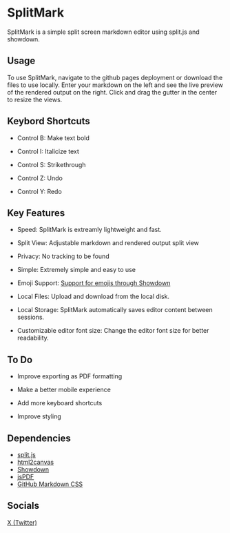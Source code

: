 # SplitMark

SplitMark is a simple split screen markdown editor using split.js and showdown.

## Usage
To use SplitMark, navigate to the github pages deployment or download the files to use locally.
Enter your markdown on the left and see the live preview of the rendered output on the right. Click and drag the gutter in the center to resize the views.

## Keybord Shortcuts

* Control B: Make text bold

* Control I: Italicize text

* Control S: Strikethrough

* Control Z: Undo

* Control Y: Redo

## Key Features 
* Speed: SplitMark is extreamly lightweight and fast.

* Split View: Adjustable markdown and rendered output split view

* Privacy: No tracking to be found

* Simple: Extremely simple and easy to use

* Emoji Support: [Support for emojis through Showdown](https://github.com/showdownjs/showdown/wiki/Emojis#introduction)

* Local Files: Upload and download from the local disk.

* Local Storage: SplitMark automatically saves editor content between sessions.

* Customizable editor font size: Change the editor font size for better readability.

## To Do

* Improve exporting as PDF formatting

* Make a better mobile experience

* Add more keyboard shortcuts

* Improve styling

## Dependencies
* [split.js](https://github.com/splitrb/split.js?files=1)
* [html2canvas](https://github.com/niklasvh/html2canvas)
* [Showdown](https://showdownjs.com/)
* [jsPDF](https://github.com/parallax/jsPDF)
* [GitHub Markdown CSS](https://github.com/sindresorhus/github-markdown-css)

## Socials
[X (Twitter)](https://twitter.com/splitmark1)